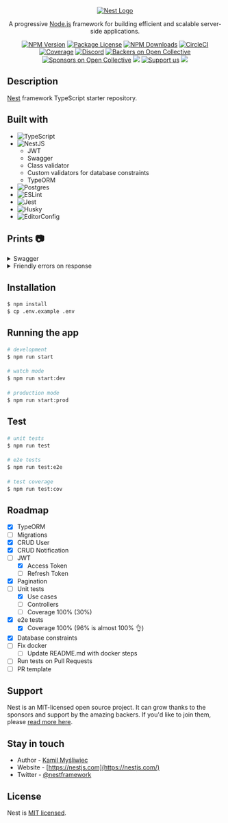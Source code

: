 <p align="center">
  <a href="http://nestjs.com/" target="blank"><img src="https://nestjs.com/img/logo-small.svg" width="200" alt="Nest Logo" /></a>
</p>

[circleci-image]: https://img.shields.io/circleci/build/github/nestjs/nest/master?token=abc123def456
[circleci-url]: https://circleci.com/gh/nestjs/nest

  <p align="center">A progressive <a href="http://nodejs.org" target="_blank">Node.js</a> framework for building efficient and scalable server-side applications.</p>
    <p align="center">
<a href="https://www.npmjs.com/~nestjscore" target="_blank"><img src="https://img.shields.io/npm/v/@nestjs/core.svg" alt="NPM Version" /></a>
<a href="https://www.npmjs.com/~nestjscore" target="_blank"><img src="https://img.shields.io/npm/l/@nestjs/core.svg" alt="Package License" /></a>
<a href="https://www.npmjs.com/~nestjscore" target="_blank"><img src="https://img.shields.io/npm/dm/@nestjs/common.svg" alt="NPM Downloads" /></a>
<a href="https://circleci.com/gh/nestjs/nest" target="_blank"><img src="https://img.shields.io/circleci/build/github/nestjs/nest/master" alt="CircleCI" /></a>
<a href="https://coveralls.io/github/nestjs/nest?branch=master" target="_blank"><img src="https://coveralls.io/repos/github/nestjs/nest/badge.svg?branch=master#9" alt="Coverage" /></a>
<a href="https://discord.gg/G7Qnnhy" target="_blank"><img src="https://img.shields.io/badge/discord-online-brightgreen.svg" alt="Discord"/></a>
<a href="https://opencollective.com/nest#backer" target="_blank"><img src="https://opencollective.com/nest/backers/badge.svg" alt="Backers on Open Collective" /></a>
<a href="https://opencollective.com/nest#sponsor" target="_blank"><img src="https://opencollective.com/nest/sponsors/badge.svg" alt="Sponsors on Open Collective" /></a>
  <a href="https://paypal.me/kamilmysliwiec" target="_blank"><img src="https://img.shields.io/badge/Donate-PayPal-ff3f59.svg"/></a>
    <a href="https://opencollective.com/nest#sponsor"  target="_blank"><img src="https://img.shields.io/badge/Support%20us-Open%20Collective-41B883.svg" alt="Support us"></a>
  <a href="https://twitter.com/nestframework" target="_blank"><img src="https://img.shields.io/twitter/follow/nestframework.svg?style=social&label=Follow"></a>
</p>
  <!--[![Backers on Open Collective](https://opencollective.com/nest/backers/badge.svg)](https://opencollective.com/nest#backer)
  [![Sponsors on Open Collective](https://opencollective.com/nest/sponsors/badge.svg)](https://opencollective.com/nest#sponsor)-->

## Description

[Nest](https://github.com/nestjs/nest) framework TypeScript starter repository.

## Built with

- ![TypeScript](https://img.shields.io/badge/typescript-%23007ACC.svg?style=for-the-badge&logo=typescript&logoColor=white)
- ![NestJS](https://img.shields.io/badge/nestjs-%23E0234E.svg?style=for-the-badge&logo=nestjs&logoColor=white)
  - JWT
  - Swagger
  - Class validator
  - Custom validators for database constraints
  - TypeORM
- ![Postgres](https://img.shields.io/badge/postgres-%23316192.svg?style=for-the-badge&logo=postgresql&logoColor=white)
- ![ESLint](https://img.shields.io/badge/ESLint-4B3263?style=for-the-badge&logo=eslint&logoColor=white)
- ![Jest](https://img.shields.io/badge/-jest-%23C21325?style=for-the-badge&logo=jest&logoColor=white)
- ![Husky](https://img.shields.io/badge/-husky-%23fff?style=for-the-badge)
- ![EditorConfig](https://img.shields.io/badge/-Editor%20Config-%23bbb?style=for-the-badge)

## Prints 📷

<details>
  <summary>Swagger</summary>

  URL: **/api**

  <img src="doc/prints/swagger.png" alt="Swagger API" />
</details>

<details>
  <summary>Friendly errors on response</summary>

  - Custom validators
    - **Unique** constraint
    - **Exist** constraint

  <img src="doc/prints/unique-validator.png" height="200" alt="Unique validator" />
  <img src="doc/prints/exist-validator.png" height="200" alt="Exist validator" />

  - All errors are returned inside **"errors"** key on response.
  - Validate model data before saving to database to get all database errors (via custom validators)

  <img src="doc/prints/unique-response.png" alt="Unique validator response" />
  <img src="doc/prints/exist-response.png" alt="Exist validator response" />
</details>

<!--
<details>
  <summary>Test coverage</summary>

  TODO add print here
</details>
-->

## Installation

```bash
$ npm install
$ cp .env.example .env
```

## Running the app

```bash
# development
$ npm run start

# watch mode
$ npm run start:dev

# production mode
$ npm run start:prod
```

## Test

```bash
# unit tests
$ npm run test

# e2e tests
$ npm run test:e2e

# test coverage
$ npm run test:cov
```

## Roadmap

- [x] TypeORM
- [ ] Migrations
- [x] CRUD User
- [x] CRUD Notification
- [ ] JWT
  - [x] Access Token
  - [ ] Refresh Token
- [x] Pagination
- [ ] Unit tests
  - [x] Use cases
  - [ ] Controllers
  - [ ] Coverage 100% (30%)
- [x] e2e tests
  - [x] Coverage 100% (96% is almost 100% 👌)
- [x] Database constraints
- [ ] Fix docker
  - [ ] Update README.md with docker steps
- [ ] Run tests on Pull Requests
- [ ] PR template

## Support

Nest is an MIT-licensed open source project. It can grow thanks to the sponsors and support by the amazing backers. If you'd like to join them, please [read more here](https://docs.nestjs.com/support).

## Stay in touch

- Author - [Kamil Myśliwiec](https://kamilmysliwiec.com)
- Website - [https://nestjs.com](https://nestjs.com/)
- Twitter - [@nestframework](https://twitter.com/nestframework)

## License

Nest is [MIT licensed](LICENSE).
